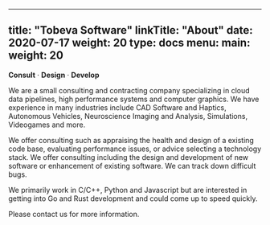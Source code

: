 
---
title: "Tobeva Software"
linkTitle: "About"
date: 2020-07-17
weight: 20
type: docs
menu:
  main:
    weight: 20
---

**Consult** &middot; **Design** &middot; **Develop**

We are a small consulting and contracting company specializing in cloud
data pipelines, high performance systems and computer graphics. We have
experience in many industries include CAD Software and Haptics, Autonomous
Vehicles, Neuroscience Imaging and Analysis, Simulations, Videogames and
more.

We offer consulting such as appraising the health and design of a existing
code base, evaluating performance issues, or advice selecting a technology
stack. We offer consulting including the design and development of new
software or enhancement of existing software. We can track down difficult
bugs.

We primarily work in C/C++, Python and Javascript but are interested in
getting into Go and Rust development and could come up to speed quickly.

Please contact us for more information.
